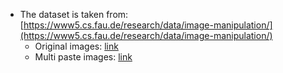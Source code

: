- The dataset is taken from: [https://www5.cs.fau.de/research/data/image-manipulation/](https://www5.cs.fau.de/research/data/image-manipulation/)
  - Original images: [link](https://www5.cs.fau.de/fileadmin/research/datasets/image_forensics_dataset/forensics_database/precomputed/orig.zip)
  - Multi paste images: [link](https://www5.cs.fau.de/fileadmin/research/datasets/image_forensics_dataset/forensics_database/precomputed/multi_paste.zip)